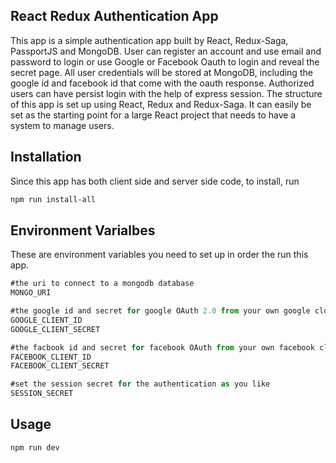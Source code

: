 ## React Redux Authentication App
This app is a simple authentication app built by React, Redux-Saga, PassportJS and MongoDB. User can register an account and use email and password to login or use Google or Facebook Oauth to login and reveal the secret page. All user credentials will be stored at MongoDB, including the google id and facebook id that come with the oauth response. Authorized users can have persist login with the help of express session. The structure of this app is set up using React, Redux and Redux-Saga. It can easily be set as the starting point for a large React project that needs to have a system to manage users.

## Installation
Since this app has both client side and server side code, to install, run

````bash
npm run install-all
````

## Environment Varialbes
These are environment variables you need to set up in order the run this app.
````javascript
#the uri to connect to a mongodb database
MONGO_URI

#the google id and secret for google OAuth 2.0 from your own google cloud platform
GOOGLE_CLIENT_ID
GOOGLE_CLIENT_SECRET

#the facbook id and secret for facebook OAuth from your own facebook cloud platform
FACEBOOK_CLIENT_ID
FACEBOOK_CLIENT_SECRET

#set the session secret for the authentication as you like
SESSION_SECRET
````
## Usage
````bash
npm run dev
````
